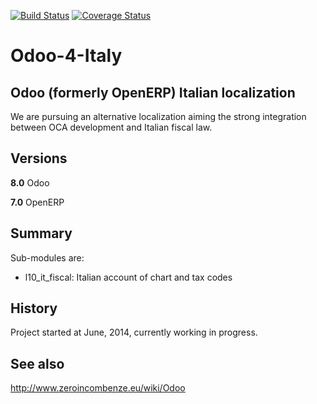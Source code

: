 [![Build Status](https://travis-ci.org/antoniov/Odoo-Italy.svg)](https://travis-ci.org/antoniov/Odoo-Italy)
[![Coverage Status](https://coveralls.io/repos/antoniov/Odoo-Italy/badge.svg)](https://coveralls.io/r/antoniov/Odoo-Italy)

Odoo-4-Italy
============

Odoo (formerly OpenERP) Italian localization
--------------------------------------------

We are pursuing an alternative localization aiming the strong integration between OCA development and Italian fiscal law.

Versions
--------

**8.0** Odoo

**7.0** OpenERP

Summary
-------

Sub-modules are:

- l10_it_fiscal: Italian account of chart and tax codes


History
-------

Project started at June, 2014, currently working in progress.


See also
--------

http://www.zeroincombenze.eu/wiki/Odoo

